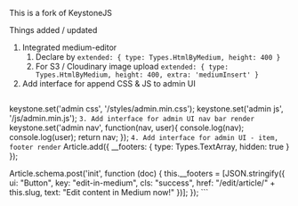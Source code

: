 This is a fork of KeystoneJS

Things added / updated
1. Integrated medium-editor
    1. Declare by `extended: { type: Types.HtmlByMedium, height: 400 }`
    2. For S3 / Cloudinary image upload `extended: { type: Types.HtmlByMedium, height: 400, extra: 'mediumInsert' }`
2. Add interface for append CSS & JS to admin UI
    ```
keystone.set('admin css', '/styles/admin.min.css');
keystone.set('admin js', '/js/admin.min.js');
    ```
3. Add interface for admin UI nav bar render
    ```
keystone.set('admin nav', function(nav, user){
	console.log(nav);
	console.log(user);
	return nav;
});
    ```
4. Add interface for admin UI - item, footer render
    ```
Article.add({
	__footers: { type: Types.TextArray, hidden: true }
});

Article.schema.post('init', function (doc) {
    this.__footers = [JSON.stringify({
    	ui: "Button",
    	key: "edit-in-medium",
    	cls: "success",
    	href: "/edit/article/" + this.slug,
    	text: "Edit content in Medium now!"
    })];
});
    ```